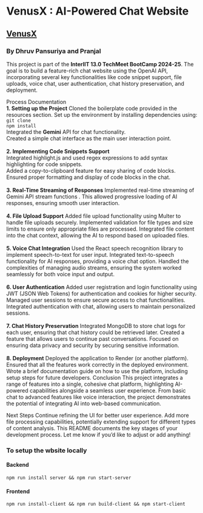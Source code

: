# VenusX : AI-Powered Chat Website<br>
## <a href = "https://interiitps-frontend.onrender.com/">VenusX</a><br>
### By Dhruv Pansuriya and Pranjal
This project is part of the <strong>InterIIT 13.0 TechMeet BootCamp 2024-25</strong>. The goal is to build a feature-rich chat website using the OpenAI API, incorporating several key functionalities like code snippet support, file uploads, voice chat, user authentication, chat history preservation, and deployment.

Process Documentation<br>
<strong>1. Setting up the Project</strong>
Cloned the boilerplate code provided in the resources section.
Set up the environment by installing dependencies using:<br>
```git clone```<br>
```npm install```<br>
Integrated the <strong>Gemini</strong> API for chat functionality.<br>
Created a simple chat interface as the main user interaction point.<br><br>
<strong>2. Implementing Code Snippets Support</strong><br>
Integrated highlight.js and used regex expressions to add syntax highlighting for code snippets.<br>
Added a copy-to-clipboard feature for easy sharing of code blocks.
Ensured proper formatting and display of code blocks in the chat.<br><br>
<strong>3. Real-Time Streaming of Responses</strong>
Implemented real-time streaming of Gemini API stream functions .
This allowed progressive loading of AI responses, ensuring smooth user interaction.<br><br>
<strong>4. File Upload Support</strong>
Added file upload functionality using Multer to handle file uploads securely.
Implemented validation for file types and size limits to ensure only appropriate files are processed.
Integrated file content into the chat context, allowing the AI to respond based on uploaded files.<br><br>
<strong>5. Voice Chat Integration</strong>
Used the React speech recognition library to implement speech-to-text for user input.
Integrated text-to-speech functionality for AI responses, providing a voice chat option.
Handled the complexities of managing audio streams, ensuring the system worked seamlessly for both voice input and output.<br><br>
<strong>6. User Authentication</strong>
Added user registration and login functionality using JWT (JSON Web Tokens) for authentication and cookies for higher security.
Managed user sessions to ensure secure access to chat functionalities.
Integrated authentication with chat, allowing users to maintain personalized sessions.<br><br>
<strong>7. Chat History Preservation</strong>
Integrated MongoDB to store chat logs for each user, ensuring that chat history could be retrieved later.
Created a feature that allows users to continue past conversations.
Focused on ensuring data privacy and security by securing sensitive information.<br><br>
<strong>8. Deployment</strong>
Deployed the application to Render (or another platform).
Ensured that all the features work correctly in the deployed environment.
Wrote a brief documentation guide on how to use the platform, including setup steps for future developers.
Conclusion
This project integrates a range of features into a single, cohesive chat platform, highlighting AI-powered capabilities alongside a seamless user experience. From basic chat to advanced features like voice interaction, the project demonstrates the potential of integrating AI into web-based communication.

Next Steps
Continue refining the UI for better user experience.
Add more file processing capabilities, potentially extending support for different types of content analysis.
This README documents the key stages of your development process. Let me know if you’d like to adjust or add anything!

### To setup the wbsite locally
#### Backend 
    npm run install server && npm run start-server
#### Frontend
    npm run install-client && npm run build-client && npm start-client
